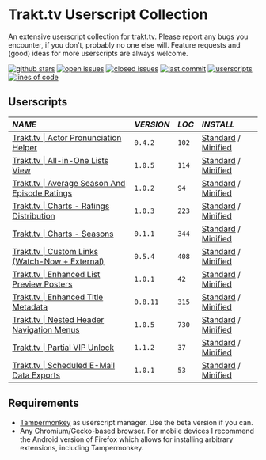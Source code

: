 # Trakt.tv Userscript Collection
An extensive userscript collection for trakt.tv. Please report any bugs you encounter, if you don’t, probably no one else will. Feature requests and (good) ideas for more userscripts are always welcome.

[![github stars](https://img.shields.io/github/stars/Fenn3c401/Trakt.tv-Userscript-Collection?style=flat&color=e8a402)](../../stargazers) [![open issues](https://img.shields.io/github/issues/Fenn3c401/Trakt.tv-Userscript-Collection?color=39bd4b)](../../issues) [![closed issues](https://img.shields.io/github/issues-closed/Fenn3c401/Trakt.tv-Userscript-Collection?color=9c65fc)](../../issues?q=is%3Aissue%20state%3Aclosed) [![last commit](https://img.shields.io/github/last-commit/Fenn3c401/Trakt.tv-Userscript-Collection?color=blue)](../../commits) [![userscripts](https://img.shields.io/badge/userscripts-11-f25e1d)](#userscripts) [![lines of code](https://img.shields.io/badge/loc-2462-orange)](#userscripts)

## Userscripts
| *NAME* | *VERSION* | *LOC* | *INSTALL* |
|:---|:---|:---|:---|
| [Trakt.tv \| Actor Pronunciation Helper](userscripts/docs/71cd9s61.md) | `0.4.2` | `102` | [Standard](https://raw.githubusercontent.com/Fenn3c401/Trakt.tv-Userscript-Collection/main/userscripts/dist/71cd9s61.user.js) / [Minified](https://raw.githubusercontent.com/Fenn3c401/Trakt.tv-Userscript-Collection/main/userscripts/dist/71cd9s61.min.user.js) |
| [Trakt.tv \| All-in-One Lists View](userscripts/docs/p2o98x5r.md) | `1.0.5` | `114` | [Standard](https://raw.githubusercontent.com/Fenn3c401/Trakt.tv-Userscript-Collection/main/userscripts/dist/p2o98x5r.user.js) / [Minified](https://raw.githubusercontent.com/Fenn3c401/Trakt.tv-Userscript-Collection/main/userscripts/dist/p2o98x5r.min.user.js) |
| [Trakt.tv \| Average Season And Episode Ratings](userscripts/docs/yl9xlca7.md) | `1.0.2` | `94` | [Standard](https://raw.githubusercontent.com/Fenn3c401/Trakt.tv-Userscript-Collection/main/userscripts/dist/yl9xlca7.user.js) / [Minified](https://raw.githubusercontent.com/Fenn3c401/Trakt.tv-Userscript-Collection/main/userscripts/dist/yl9xlca7.min.user.js) |
| [Trakt.tv \| Charts - Ratings Distribution](userscripts/docs/pmdf6nr9.md) | `1.0.3` | `223` | [Standard](https://raw.githubusercontent.com/Fenn3c401/Trakt.tv-Userscript-Collection/main/userscripts/dist/pmdf6nr9.user.js) / [Minified](https://raw.githubusercontent.com/Fenn3c401/Trakt.tv-Userscript-Collection/main/userscripts/dist/pmdf6nr9.min.user.js) |
| [Trakt.tv \| Charts - Seasons](userscripts/docs/cs1u5z40.md) | `0.1.1` | `344` | [Standard](https://raw.githubusercontent.com/Fenn3c401/Trakt.tv-Userscript-Collection/main/userscripts/dist/cs1u5z40.user.js) / [Minified](https://raw.githubusercontent.com/Fenn3c401/Trakt.tv-Userscript-Collection/main/userscripts/dist/cs1u5z40.min.user.js) |
| [Trakt.tv \| Custom Links (Watch-Now + External)](userscripts/docs/wkt34fcz.md) | `0.5.4` | `408` | [Standard](https://raw.githubusercontent.com/Fenn3c401/Trakt.tv-Userscript-Collection/main/userscripts/dist/wkt34fcz.user.js) / [Minified](https://raw.githubusercontent.com/Fenn3c401/Trakt.tv-Userscript-Collection/main/userscripts/dist/wkt34fcz.min.user.js) |
| [Trakt.tv \| Enhanced List Preview Posters](userscripts/docs/kji85iek.md) | `1.0.1` | `42` | [Standard](https://raw.githubusercontent.com/Fenn3c401/Trakt.tv-Userscript-Collection/main/userscripts/dist/kji85iek.user.js) / [Minified](https://raw.githubusercontent.com/Fenn3c401/Trakt.tv-Userscript-Collection/main/userscripts/dist/kji85iek.min.user.js) |
| [Trakt.tv \| Enhanced Title Metadata](userscripts/docs/fyk2l3vj.md) | `0.8.11` | `315` | [Standard](https://raw.githubusercontent.com/Fenn3c401/Trakt.tv-Userscript-Collection/main/userscripts/dist/fyk2l3vj.user.js) / [Minified](https://raw.githubusercontent.com/Fenn3c401/Trakt.tv-Userscript-Collection/main/userscripts/dist/fyk2l3vj.min.user.js) |
| [Trakt.tv \| Nested Header Navigation Menus](userscripts/docs/txw82860.md) | `1.0.5` | `730` | [Standard](https://raw.githubusercontent.com/Fenn3c401/Trakt.tv-Userscript-Collection/main/userscripts/dist/txw82860.user.js) / [Minified](https://raw.githubusercontent.com/Fenn3c401/Trakt.tv-Userscript-Collection/main/userscripts/dist/txw82860.min.user.js) |
| [Trakt.tv \| Partial VIP Unlock](userscripts/docs/x70tru7b.md) | `1.1.2` | `37` | [Standard](https://raw.githubusercontent.com/Fenn3c401/Trakt.tv-Userscript-Collection/main/userscripts/dist/x70tru7b.user.js) / [Minified](https://raw.githubusercontent.com/Fenn3c401/Trakt.tv-Userscript-Collection/main/userscripts/dist/x70tru7b.min.user.js) |
| [Trakt.tv \| Scheduled E-Mail Data Exports](userscripts/docs/2hc6zfyy.md) | `1.0.1` | `53` | [Standard](https://raw.githubusercontent.com/Fenn3c401/Trakt.tv-Userscript-Collection/main/userscripts/dist/2hc6zfyy.user.js) / [Minified](https://raw.githubusercontent.com/Fenn3c401/Trakt.tv-Userscript-Collection/main/userscripts/dist/2hc6zfyy.min.user.js) |

## Requirements
- [Tampermonkey](https://www.tampermonkey.net) as userscript manager. Use the beta version if you can.
- Any Chromium/Gecko-based browser. For mobile devices I recommend the Android version of Firefox which allows for installing arbitrary extensions, including Tampermonkey.
